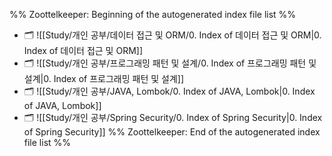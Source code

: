 %% Zoottelkeeper: Beginning of the autogenerated index file list  %%
- 🗂️ ![[Study/개인 공부/데이터 접근 및 ORM/0. Index of 데이터 접근 및 ORM|0. Index of 데이터 접근 및 ORM]]
- 🗂️ ![[Study/개인 공부/프로그래밍 패턴 및 설계/0. Index of 프로그래밍 패턴 및 설계|0. Index of 프로그래밍 패턴 및 설계]]
- 🗂️ ![[Study/개인 공부/JAVA, Lombok/0. Index of JAVA, Lombok|0. Index of JAVA, Lombok]]
- 🗂️ ![[Study/개인 공부/Spring Security/0. Index of Spring Security|0. Index of Spring Security]]
%% Zoottelkeeper: End of the autogenerated index file list  %%
